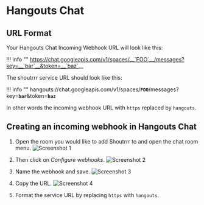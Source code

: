 # Hangouts Chat

## URL Format

Your Hangouts Chat Incoming Webhook URL will look like this:

!!! info ""
    https://chat.googleapis.com/v1/spaces/__`FOO`__/messages?key=__`bar`__&token=__`baz`__

The shoutrrr service URL should look like this:

!!! info ""
    hangouts://chat.googleapis.com/v1/spaces/__`FOO`__/messages?key=__`bar`__&token=__`baz`__

In other words the incoming webhook URL with `https` replaced by `hangouts`.

## Creating an incoming webhook in Hangouts Chat

1. Open the room you would like to add Shoutrrr to and open the chat
room menu.
![Screenshot 1](hangouts/hangouts-1.png)

2. Then click on *Configure webhooks*.
![Screenshot 2](hangouts/hangouts-2.png)

3. Name the webhook and save.
![Screenshot 3](hangouts/hangouts-3.png)

4. Copy the URL.
![Screenshot 4](hangouts/hangouts-4.png)


5. Format the service URL by replacing `https` with `hangouts`.
